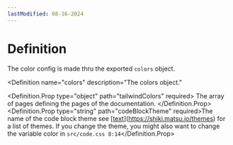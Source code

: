 ```yaml
---
lastModified: 08-16-2024
---
```


<script>
  import { Definition } from "$lib/components"
</script>




# Definition

The color config is made thru the exported `colors` object.

<Definition
  name="colors"
  description="The colors object."
>
  <Definition.Prop type="object" path="tailwindColors" required>
    The array of pages defining the pages of the documentation.
  </Definition.Prop>
  <Definition.Prop type="string" path="codeBlockTheme" required>The name of the code block theme see [[text](https://shiki.matsu.io/themes)](https://shiki.matsu.io/themes) for a list of themes. If you change the theme, you might also want to change the variable color in `src/code.css 8:14`</Definition.Prop>
</Definition>
